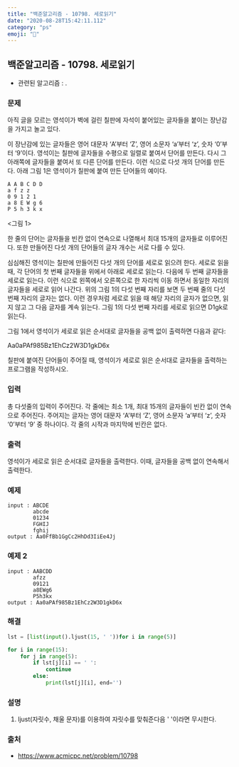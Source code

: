 ```yaml
---
title: "백준알고리즘 - 10798. 세로읽기"
date: "2020-08-28T15:42:11.112"
category: "ps"
emoji: "🌄"
---
```


## 백준알고리즘 - 10798. 세로읽기

- 관련된 알고리즘 : .

### 문제

아직 글을 모르는 영석이가 벽에 걸린 칠판에 자석이 붙어있는 글자들을 붙이는 장난감을 가지고 놀고 있다. 

이 장난감에 있는 글자들은 영어 대문자 ‘A’부터 ‘Z’, 영어 소문자 ‘a’부터 ‘z’, 숫자 ‘0’부터 ‘9’이다. 영석이는 칠판에 글자들을 수평으로 일렬로 붙여서 단어를 만든다. 다시 그 아래쪽에 글자들을 붙여서 또 다른 단어를 만든다. 이런 식으로 다섯 개의 단어를 만든다. 아래 그림 1은 영석이가 칠판에 붙여 만든 단어들의 예이다. 

```
A A B C D D
a f z z 
0 9 1 2 1
a 8 E W g 6
P 5 h 3 k x
```

<그림 1>

한 줄의 단어는 글자들을 빈칸 없이 연속으로 나열해서 최대 15개의 글자들로 이루어진다. 또한 만들어진 다섯 개의 단어들의 글자 개수는 서로 다를 수 있다. 

심심해진 영석이는 칠판에 만들어진 다섯 개의 단어를 세로로 읽으려 한다. 세로로 읽을 때, 각 단어의 첫 번째 글자들을 위에서 아래로 세로로 읽는다. 다음에 두 번째 글자들을 세로로 읽는다. 이런 식으로 왼쪽에서 오른쪽으로 한 자리씩 이동 하면서 동일한 자리의 글자들을 세로로 읽어 나간다. 위의 그림 1의 다섯 번째 자리를 보면 두 번째 줄의 다섯 번째 자리의 글자는 없다. 이런 경우처럼 세로로 읽을 때 해당 자리의 글자가 없으면, 읽지 않고 그 다음 글자를 계속 읽는다. 그림 1의 다섯 번째 자리를 세로로 읽으면 D1gk로 읽는다. 

그림 1에서 영석이가 세로로 읽은 순서대로 글자들을 공백 없이 출력하면 다음과 같다:

Aa0aPAf985Bz1EhCz2W3D1gkD6x

칠판에 붙여진 단어들이 주어질 때, 영석이가 세로로 읽은 순서대로 글자들을 출력하는 프로그램을 작성하시오.

### 입력

총 다섯줄의 입력이 주어진다. 각 줄에는 최소 1개, 최대 15개의 글자들이 빈칸 없이 연속으로 주어진다. 주어지는 글자는 영어 대문자 ‘A’부터 ‘Z’, 영어 소문자 ‘a’부터 ‘z’, 숫자 ‘0’부터 ‘9’ 중 하나이다. 각 줄의 시작과 마지막에 빈칸은 없다.

### 출력

영석이가 세로로 읽은 순서대로 글자들을 출력한다. 이때, 글자들을 공백 없이 연속해서 출력한다. 

### 예제

```
input : ABCDE
        abcde
        01234
        FGHIJ
        fghij
output : Aa0FfBb1GgCc2HhDd3IiEe4Jj
```

### 예제 2

```
input : AABCDD
        afzz
        09121
        a8EWg6
        P5h3kx
output : Aa0aPAf985Bz1EhCz2W3D1gkD6x
```

### 해결

```python
lst = [list(input().ljust(15, ' '))for i in range(5)]

for i in range(15):
    for j in range(5):
        if lst[j][i] == ' ':
            continue
        else:
            print(lst[j][i], end='')
```

### 설명

1. ljust(자릿수, 채울 문자)를 이용하여 자릿수를 맞춰준다음 ' '이라면 무시한다.

### 출처

- https://www.acmicpc.net/problem/10798

